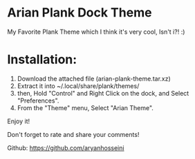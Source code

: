 # Arian Plank Dock Theme
My Favorite Plank Theme which I think it's very cool, Isn't i?! :)

# Installation:
1. Download the attached file (arian-plank-theme.tar.xz)
2. Extract it into ~/.local/share/plank/themes/
3. then, Hold "Control" and Right Click on the dock, and Select "Preferences".
4. From the "Theme" menu, Select "Arian Theme".

Enjoy it!

Don't forget to rate and share your comments!

Github: https://github.com/aryanhosseini
